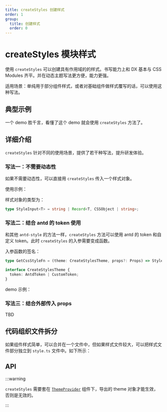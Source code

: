 ```yaml
---
title: createStyles 创建样式
order: 1
group:
  title: 创建样式
  order: 0
---
```


# createStyles 模块样式

使用 `createStyles` 可以创建具有作用域的的样式。书写能力上和 DX 基本与 CSS Modules 齐平。并在动态主题写法更方便，能力更强。

适用场景：单纯用于部分组件样式，或者对基础组件做样式覆写的话，可以使用这种写法。

## 典型示例

一个 demo 胜千言，看懂了这个 demo 就会使用 `createStyles` 方法了。

<code src="../demos/createStyles/default.tsx"></code>

## 详细介绍

`createStyles` 针对不同的使用场景，提供了若干种写法，提升研发体验。

### 写法一：不需要动态性

如果不需要动态性，可以直接用 `createStyles` 传入一个样式对象。

使用示例：

<code src="../demos/createStyles/SimpleObject.tsx"></code>

样式对象的类型为：

```ts | pure
type StyleInput<T> = string | Record<T, CSSObject | string>;
```

### 写法二：结合 antd 的 token 使用

和其他 `antd-style` 的方法一样，`createStyles` 方法可以使用 antd 的 token 和自定义 token。此时 `createStyles` 的入参需要变成函数。

入参函数的签名：

```ts | pure
type GetCssStyleFn = (theme: CreateStylesTheme, props?: Props) => StyleInput;

interface CreateStylesTheme {
  token: AntdToken | CustomToken;
}
```

demo 示例：

<code src="../demos/createStyles/AntdToken.tsx"></code>

### 写法三：结合外部传入 props

TBD

## 代码组织文件拆分

如果组件样式简单，可以合并在一个文件中，但如果样式文件较大，可以把样式文件部分独立到 `style.ts` 文件中。如下所示：

<code src="../demos/createStyles/Command/index.tsx" ></code>

## API

:::warning

`createStyles` 需要套在 [`ThemeProvider`](/usage/theme-provider) 组件下，导出的 theme 对象才能生效，否则是无效的。

:::

[//]: # '<code src="../demos/createStyles/WithoutProvider.tsx"></code>'
